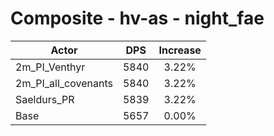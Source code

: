 # Composite - hv-as - night_fae
| Actor | DPS | Increase |
|---|:---:|:---:|
|2m_PI_Venthyr|5840|3.22%|
|2m_PI_all_covenants|5840|3.22%|
|Saeldurs_PR|5839|3.22%|
|Base|5657|0.00%|
